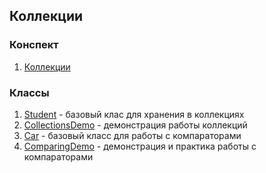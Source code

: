 ## Коллекции

### Конспект

1. [Коллекции](Notes.md)

### Классы

1. [Student](Student.java) - базовый клас для хранения в коллекциях
1. [CollectionsDemo](CollectionsDemo.java) - демонстрация работы коллекций
1. [Car](comparing/Car.java) - базовый класс для работы с компараторами
1. [ComparingDemo](comparing/ComparingDemo.java) - демонстрация и практика работы с компараторами